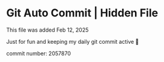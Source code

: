 # Git Auto Commit | Hidden File

This file was added Feb 12, 2025

Just for fun and keeping my daily git commit active 🤪

commit number: 2057870
